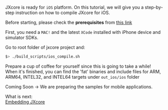 JXcore is ready for `iOS` platform. On this tutorial, we will give you a step-by-step instruction on how to compile JXcore for iOS.

Before starting, please check the **prerequisites** from [this link](https://github.com/jxcore/jxcore/blob/master/doc/HOW_TO_COMPILE.md)

First, you need a `MAC!` and the latest `XCode` installed with iPhone device and simulator SDKs. 

Go to root folder of jxcore project and:
```bash
$> ./build_scripts/ios_compile.sh
```
Prepare a cup of coffee for yourself since this is going to take a while! When it's finished, 
you can find the 'fat' binaries and include files for ARM, ARM64, INTEL32, and INTEL64 targets under `out_ios/ios` folder

Coming Soon -> We are preparing the samples for mobile applications. 

What is next:  
[Embedding JXcore](https://github.com/jxcore/jxcore/blob/master/doc/native/Embedding_Basics.md)

